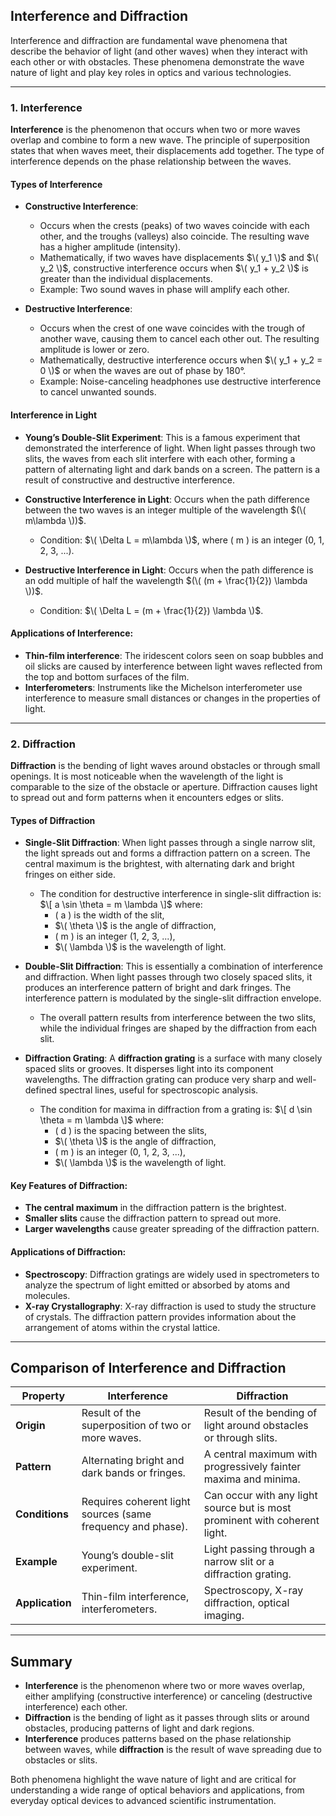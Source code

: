 ## **Interference and Diffraction**

Interference and diffraction are fundamental wave phenomena that describe the behavior of light (and other waves) when they interact with each other or with obstacles. These phenomena demonstrate the wave nature of light and play key roles in optics and various technologies.

---

### **1. Interference**

**Interference** is the phenomenon that occurs when two or more waves overlap and combine to form a new wave. The principle of superposition states that when waves meet, their displacements add together. The type of interference depends on the phase relationship between the waves.

#### **Types of Interference**
- **Constructive Interference**: 
  - Occurs when the crests (peaks) of two waves coincide with each other, and the troughs (valleys) also coincide. The resulting wave has a higher amplitude (intensity).
  - Mathematically, if two waves have displacements $\( y_1 \)$ and $\( y_2 \)$, constructive interference occurs when $\( y_1 + y_2 \)$ is greater than the individual displacements.
  - Example: Two sound waves in phase will amplify each other.
  
- **Destructive Interference**: 
  - Occurs when the crest of one wave coincides with the trough of another wave, causing them to cancel each other out. The resulting amplitude is lower or zero.
  - Mathematically, destructive interference occurs when $\( y_1 + y_2 = 0 \)$ or when the waves are out of phase by 180°.
  - Example: Noise-canceling headphones use destructive interference to cancel unwanted sounds.

#### **Interference in Light**
- **Young’s Double-Slit Experiment**: This is a famous experiment that demonstrated the interference of light. When light passes through two slits, the waves from each slit interfere with each other, forming a pattern of alternating light and dark bands on a screen. The pattern is a result of constructive and destructive interference.
  
- **Constructive Interference in Light**: Occurs when the path difference between the two waves is an integer multiple of the wavelength $(\( m\lambda \))$.
  - Condition: $\( \Delta L = m\lambda \)$, where \( m \) is an integer (0, 1, 2, 3, ...).

- **Destructive Interference in Light**: Occurs when the path difference is an odd multiple of half the wavelength $(\( (m + \frac{1}{2}) \lambda \))$.
  - Condition: $\( \Delta L = (m + \frac{1}{2}) \lambda \)$.

#### **Applications of Interference**:
- **Thin-film interference**: The iridescent colors seen on soap bubbles and oil slicks are caused by interference between light waves reflected from the top and bottom surfaces of the film.
- **Interferometers**: Instruments like the Michelson interferometer use interference to measure small distances or changes in the properties of light.

---

### **2. Diffraction**

**Diffraction** is the bending of light waves around obstacles or through small openings. It is most noticeable when the wavelength of the light is comparable to the size of the obstacle or aperture. Diffraction causes light to spread out and form patterns when it encounters edges or slits.

#### **Types of Diffraction**
- **Single-Slit Diffraction**: When light passes through a single narrow slit, the light spreads out and forms a diffraction pattern on a screen. The central maximum is the brightest, with alternating dark and bright fringes on either side.
  - The condition for destructive interference in single-slit diffraction is:
    $\[
    a \sin \theta = m \lambda
    \]$
    where:
    - \( a \) is the width of the slit,
    - $\( \theta \)$ is the angle of diffraction,
    - \( m \) is an integer (1, 2, 3, ...),
    - $\( \lambda \)$ is the wavelength of light.

- **Double-Slit Diffraction**: This is essentially a combination of interference and diffraction. When light passes through two closely spaced slits, it produces an interference pattern of bright and dark fringes. The interference pattern is modulated by the single-slit diffraction envelope.
  - The overall pattern results from interference between the two slits, while the individual fringes are shaped by the diffraction from each slit.
  
- **Diffraction Grating**: A **diffraction grating** is a surface with many closely spaced slits or grooves. It disperses light into its component wavelengths. The diffraction grating can produce very sharp and well-defined spectral lines, useful for spectroscopic analysis.
  - The condition for maxima in diffraction from a grating is:
    $\[
    d \sin \theta = m \lambda
    \]$
    where:
    - \( d \) is the spacing between the slits,
    - $\( \theta \)$ is the angle of diffraction,
    - \( m \) is an integer (0, 1, 2, 3, ...),
    - $\( \lambda \)$ is the wavelength of light.

#### **Key Features of Diffraction**:
- **The central maximum** in the diffraction pattern is the brightest.
- **Smaller slits** cause the diffraction pattern to spread out more.
- **Larger wavelengths** cause greater spreading of the diffraction pattern.

#### **Applications of Diffraction**:
- **Spectroscopy**: Diffraction gratings are widely used in spectrometers to analyze the spectrum of light emitted or absorbed by atoms and molecules.
- **X-ray Crystallography**: X-ray diffraction is used to study the structure of crystals. The diffraction pattern provides information about the arrangement of atoms within the crystal lattice.

---

## **Comparison of Interference and Diffraction**

| Property                 | **Interference**                              | **Diffraction**                                 |
|--------------------------|-----------------------------------------------|------------------------------------------------|
| **Origin**               | Result of the superposition of two or more waves. | Result of the bending of light around obstacles or through slits. |
| **Pattern**              | Alternating bright and dark bands or fringes.  | A central maximum with progressively fainter maxima and minima. |
| **Conditions**           | Requires coherent light sources (same frequency and phase). | Can occur with any light source but is most prominent with coherent light. |
| **Example**              | Young’s double-slit experiment.               | Light passing through a narrow slit or a diffraction grating. |
| **Application**          | Thin-film interference, interferometers.      | Spectroscopy, X-ray diffraction, optical imaging. |

---

## **Summary**

- **Interference** is the phenomenon where two or more waves overlap, either amplifying (constructive interference) or canceling (destructive interference) each other.
- **Diffraction** is the bending of light as it passes through slits or around obstacles, producing patterns of light and dark regions.
- **Interference** produces patterns based on the phase relationship between waves, while **diffraction** is the result of wave spreading due to obstacles or slits.

Both phenomena highlight the wave nature of light and are critical for understanding a wide range of optical behaviors and applications, from everyday optical devices to advanced scientific instrumentation.
